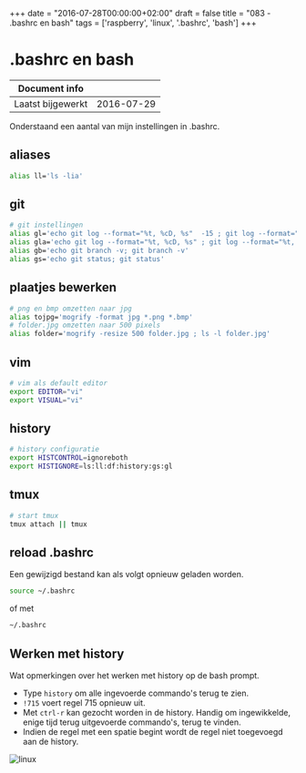 +++
date = "2016-07-28T00:00:00+02:00"
draft = false
title = "083 - .bashrc en bash"
tags = ['raspberry', 'linux', '.bashrc', 'bash']
+++

# .bashrc en bash


| Document info       |                   |
|---------------------|-------------------|
| Laatst bijgewerkt   | 2016-07-29        |


Onderstaand een aantal van mijn instellingen in .bashrc.

## aliases
```bash
alias ll='ls -lia'
```

## git
```bash
# git instellingen
alias gl='echo git log --format="%t, %cD, %s"  -15 ; git log --format="%t, %cD, %s"  -15'
alias gla='echo git log --format="%t, %cD, %s" ; git log --format="%t, %cD, %s" '
alias gb='echo git branch -v; git branch -v'
alias gs='echo git status; git status'
```

## plaatjes bewerken
```bash
# png en bmp omzetten naar jpg
alias tojpg='mogrify -format jpg *.png *.bmp'
# folder.jpg omzetten naar 500 pixels
alias folder='mogrify -resize 500 folder.jpg ; ls -l folder.jpg'
```


## vim
```bash
# vim als default editor
export EDITOR="vi"
export VISUAL="vi"
```


## history
```bash
# history configuratie
export HISTCONTROL=ignoreboth
export HISTIGNORE=ls:ll:df:history:gs:gl
```


## tmux
```bash
# start tmux
tmux attach || tmux
```

## reload .bashrc
Een gewijzigd bestand kan als volgt opnieuw geladen worden.
```bash
source ~/.bashrc
```
of met 
```bash
~/.bashrc
```


## Werken met history
Wat opmerkingen over het werken met history op de bash prompt.

* Type `history` om alle ingevoerde commando's terug te zien.
* `!715` voert regel 715 opnieuw uit.
* Met `ctrl-r` kan gezocht worden in de history. Handig om ingewikkelde, enige tijd terug uitgevoerde commando's, terug te
vinden.
* Indien de regel met een spatie begint wordt de regel niet toegevoegd aan de history.


![linux](/img/logo_linux.jpg)


